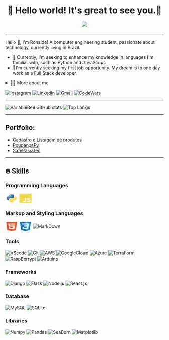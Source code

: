 <!--title-->

<div align="center">
  <h1 style="display">🖖 Hello world! It's great to see you.🖖</h1>
  <img src="https://profile-counter.glitch.me/Dev-RonaldoJunior/count.svg?"  />
</div>

###
---

<!-- Presentation -->
<p>
  Hello 👋, I'm Ronaldo! A computer engineering student, passionate about technology, currently living in Brazil.

  - 🌱 Currently, I'm seeking to enhance my knowledge in languages I'm familiar with, such as Python and JavaScript.
  - 🔭I'm currently seeking my first job opportunity. My dream is to one day work as a Full Stack developer.
</p>

<!-- Dropdown -->
<details>
  <summary>👨‍💻 More about me</summary>

  - 💬 I'm 30 years old and currently living in Brazil. I'm in my final year of college, and my intention is to secure an internship in the field to develop my skills. Since I was young, I've been passionate about the world of technology. For a while, I created content on platforms such as YouTube and Twitch, which helped me develop important skills such as creativity, communication, marketing, analytical ability, community management, and social media management.

  - ⚡ I enjoy reading, whether it's a good book, manga, or comics, as well as watching movies and playing games! I believe that our personal interests contribute to a more refined perception of things and problem-solving. \o/
</details>

<!-- Links -->
[![Instagram](https://img.shields.io/badge/Instagram-E4405F?style=for-the-badge&logo=instagram&logoColor=white)](https://www.instagram.com/jr_bigos/)
[![LinkedIn](https://img.shields.io/badge/LinkedIn-0077B5?style=for-the-badge&logo=linkedin&logoColor=white)](https://www.linkedin.com/in/dev-ronaldojunior/)
[![Gmail](https://img.shields.io/badge/Gmail-D14836?style=for-the-badge&logo=gmail&logoColor=white)](mailto:dev.ronaldojunior@gmail.com)
[![CodeWars](https://img.shields.io/badge/Codewars-B1361E?style=for-the-badge&logo=Codewars&logoColor=white)](https://www.codewars.com/users/Dev-RonaldoJunior)

---
<!-- GithubStats -->
![VariableBee GitHub stats](https://github-readme-stats.vercel.app/api?username=dev-ronaldojunior&show_icons=true&theme=transparent)
![Top Langs](https://github-readme-stats.vercel.app/api/top-langs/?username=dev-ronaldojunior&size_weight=0.1&count_weight=0.3&theme=transparent)

---

<!-- Portfolio -->
## Portfolio:
- [Cadastro e Listagem de produtos](https://github.com/Dev-RonaldoJunior/Cadastro-e-listagem-de-produtos)
- [PoupançaPy](https://github.com/Dev-RonaldoJunior/PoupancaPy)
- [SafePassGen](https://github.com/Dev-RonaldoJunior/SafePassGen)

---

## 🔥 Skills
<!-- Skills: Programming Languages -->
  <div style="flex-basis: 48%;">
    <h3>Programming Languages</h3>
    <img align="center" alt="Python" height="30" width="40" src="https://raw.githubusercontent.com/devicons/devicon/master/icons/python/python-original.svg">
    <img align="center" alt="Js" height="30" width="40" src="https://raw.githubusercontent.com/devicons/devicon/master/icons/javascript/javascript-plain.svg">
  </div>

  <!-- Skills: Markup and Styling Languages -->
  <div style="flex-basis: 48%;">
    <h3>Markup and Styling Languages</h3>
    <img align="center" alt="HTML" height="30" width="40" src="https://raw.githubusercontent.com/devicons/devicon/master/icons/html5/html5-original.svg">
    <img align="center" alt="CSS" height="30" width="40" src="https://raw.githubusercontent.com/devicons/devicon/master/icons/css3/css3-original.svg">
    <img align="center" alt="MarkDown" height="30" width="30" src="https://www.vectorlogo.zone/logos/markdown-here/markdown-here-icon.svg">
  </div>
  
  <!-- Skills: Tools -->
  <div style="flex-basis: 48%;">
    <h3>Tools</h3>
    <img align="center" alt="VScode" height="25" width="30" src="https://cdn.jsdelivr.net/gh/devicons/devicon/icons/vscode/vscode-original.svg">
    <img align="center" alt="Git" height="30" width="40" src="https://cdn.jsdelivr.net/gh/devicons/devicon/icons/git/git-original.svg">
    <img align="center" alt="AWS" height="25" width="30" src="https://a0.awsstatic.com/libra-css/images/logos/aws_smile-header-desktop-en-white_59x35.png">
    <img align="center" alt="GoogleCloud" height="30" width="40" src="https://cdn.jsdelivr.net/gh/devicons/devicon/icons/googlecloud/googlecloud-original.svg">
    <img align="center" alt="Azure" height="25" width="30" src="https://cdn.jsdelivr.net/gh/devicons/devicon/icons/azure/azure-original.svg">
    <img align="center" alt="TerraForm" height="30" width="40" src="https://cdn.jsdelivr.net/gh/devicons/devicon/icons/terraform/terraform-original.svg">
    <img align="center" alt="RaspBerrypi" height="30" width="40" src="https://cdn.jsdelivr.net/gh/devicons/devicon/icons/raspberrypi/raspberrypi-original.svg">
    <img align="center" alt="Arduino" height="30" width="40" src="https://cdn.jsdelivr.net/gh/devicons/devicon/icons/arduino/arduino-original.svg">
  </div>

<!-- Skills: Frameworks -->
  <div style="flex-basis: 48%;">
    <h3>Frameworks</h3>
    <img align="center" alt="Django" height="30" width="40" src="https://cdn.jsdelivr.net/gh/devicons/devicon/icons/django/django-plain.svg">
    <img align="center" alt="Flask" height="30" width="40" src="https://www.vectorlogo.zone/logos/pocoo_flask/pocoo_flask-icon.svg">
    <img align="center" alt="Node.js" height="30" width="40" src="https://cdn.jsdelivr.net/gh/devicons/devicon/icons/nodejs/nodejs-original.svg">
    <img align="center" alt="React.js" height="30" width="40" src="https://cdn.jsdelivr.net/gh/devicons/devicon/icons/react/react-original.svg">
  </div>

<!-- Skills: Database-->
  <div style="flex-basis: 48%;">
    <h3>Database</h3>
    <img align="center" alt="MySQL" height="30" width="40" src="https://cdn.jsdelivr.net/gh/devicons/devicon/icons/mysql/mysql-original.svg">
    <img align="center" alt="SQLite" height="30" width="40" src="https://cdn.jsdelivr.net/gh/devicons/devicon/icons/sqlite/sqlite-original.svg">
  </div>
  
  <!-- Skills: Libraries -->
  <div style="flex-basis: 48%;">
    <h3>Libraries</h3>
    <img align="center" alt="Numpy" height="30" width="40" src="https://cdn.jsdelivr.net/gh/devicons/devicon/icons/numpy/numpy-original.svg">
    <img align="center" alt="Pandas" height="30"  width="40" src="https://pandas.pydata.org/static/img/pandas_mark.svg"/>
    <img align="center" alt="SeaBorn" height="30"  width="40" src="https://seaborn.pydata.org/_images/logo-mark-lightbg.svg"/>
    <img align="center" alt="Matplotlib" height="30"  width="30" src="https://seeklogo.com/images/M/matplotlib-logo-7676870AC0-seeklogo.com.png"/>
  </div>
